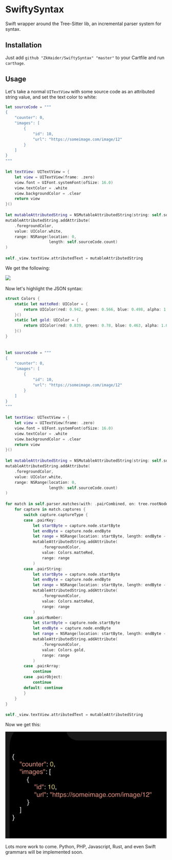 # SwiftySyntax
Swift wrapper around the Tree-Sitter lib, an incremental parser system for syntax.

## Installation 

Just add `github "ZkHaider/SwiftySyntax" "master"` to your Cartfile and run `carthage`.

## Usage

Let's take a normal `UITextView` with some source code as an attributed string value, and set the text color to white:

```swift 
let sourceCode = """
{
    "counter": 0,
    "images": [
        {
            "id": 10,
            "url": "https://someimage.com/image/12"
        }
    ]
}
"""

let textView: UITextView = {
    let view = UITextView(frame: .zero)
    view.font = UIFont.systemFont(ofSize: 16.0)
    view.textColor = .white
    view.backgroundColor = .clear
    return view
}()

let mutableAttributedString = NSMutableAttributedString(string: self.sourceCode)
mutableAttributedString.addAttribute(
    .foregroundColor,
    value: UIColor.white,
    range: NSRange(location: 0, 
                   length: self.sourceCode.count)
)

self._view.textView.attributedText = mutableAttributedString
```

We get the following:

<img src="https://github.com/ZkHaider/SwiftySyntax/blob/master/ims/not-highlighted.png" />

Now let's highlight the JSON syntax:

```swift
struct Colors {
    static let matteRed: UIColor = {
        return UIColor(red: 0.942, green: 0.566, blue: 0.498, alpha: 1.0)
    }()
    static let gold: UIColor = {
        return UIColor(red: 0.839, green: 0.78, blue: 0.463, alpha: 1.0)
    }()
}


let sourceCode = """
{
    "counter": 0,
    "images": [
        {
            "id": 10,
            "url": "https://someimage.com/image/12"
        }
    ]
}
"""

let textView: UITextView = {
    let view = UITextView(frame: .zero)
    view.font = UIFont.systemFont(ofSize: 16.0)
    view.textColor = .white
    view.backgroundColor = .clear
    return view
}()

let mutableAttributedString = NSMutableAttributedString(string: self.sourceCode)
mutableAttributedString.addAttribute(
    .foregroundColor,
    value: UIColor.white,
    range: NSRange(location: 0, 
                   length: self.sourceCode.count)
)

for match in self.parser.matches(with: .pairCombined, on: tree.rootNode) {
    for capture in match.captures {
        switch capture.captureType {
        case .pairKey:
            let startByte = capture.node.startByte
            let endByte = capture.node.endByte
            let range = NSRange(location: startByte, length: endByte - startByte)
            mutableAttributedString.addAttribute(
                .foregroundColor,
                value: Colors.matteRed,
                range: range
            )
        case .pairString:
            let startByte = capture.node.startByte
            let endByte = capture.node.endByte
            let range = NSRange(location: startByte, length: endByte - startByte)
            mutableAttributedString.addAttribute(
                .foregroundColor,
                value: Colors.matteRed,
                range: range
            )
        case .pairNumber:
            let startByte = capture.node.startByte
            let endByte = capture.node.endByte
            let range = NSRange(location: startByte, length: endByte - startByte)
            mutableAttributedString.addAttribute(
                .foregroundColor,
                value: Colors.gold,
                range: range
            )
        case .pairArray:
            continue
        case .pairObject:
            continue
        default: continue
        }
    }
}

self._view.textView.attributedText = mutableAttributedString
```

Now we get this:

<img src="https://github.com/ZkHaider/SwiftySyntax/blob/master/imgs/highlighted.png" />

Lots more work to come. Python, PHP, Javascript, Rust, and even Swift grammars will be implemented soon.
